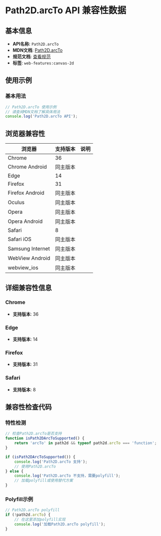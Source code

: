 # Path2D.arcTo API 兼容性数据

## 基本信息

- **API名称**: `Path2D.arcTo`
- **MDN文档**: [Path2D.arcTo](https://developer.mozilla.org/docs/Web/API/CanvasRenderingContext2D/arcTo)
- **规范文档**: [查看规范](https://html.spec.whatwg.org/multipage/canvas.html#dom-context-2d-arcto-dev)
- **标签**: `web-features:canvas-2d`

## 使用示例

### 基本用法

```javascript
// Path2D.arcTo 使用示例
// 请查阅MDN文档了解具体用法
console.log('Path2D.arcTo API');
```

## 浏览器兼容性

| 浏览器 | 支持版本 | 说明 |
|--------|----------|------|
| Chrome | 36 |  |
| Chrome Android | 同主版本 |  |
| Edge | 14 |  |
| Firefox | 31 |  |
| Firefox Android | 同主版本 |  |
| Oculus | 同主版本 |  |
| Opera | 同主版本 |  |
| Opera Android | 同主版本 |  |
| Safari | 8 |  |
| Safari iOS | 同主版本 |  |
| Samsung Internet | 同主版本 |  |
| WebView Android | 同主版本 |  |
| webview_ios | 同主版本 |  |

## 详细兼容性信息

### Chrome

- **支持版本**: 36

### Edge

- **支持版本**: 14

### Firefox

- **支持版本**: 31

### Safari

- **支持版本**: 8

## 兼容性检查代码

### 特性检测

```javascript
// 检查Path2D.arcTo是否支持
function isPath2DArcToSupported() {
    return 'arcTo' in path2d && typeof path2d.arcTo === 'function';
}

if (isPath2DArcToSupported()) {
    console.log('Path2D.arcTo 支持');
    // 使用Path2D.arcTo
} else {
    console.log('Path2D.arcTo 不支持，需要polyfill');
    // 加载polyfill或使用替代方案
}
```

### Polyfill示例

```javascript
// Path2D.arcTo polyfill
if (!path2d.arcTo) {
    // 在这里添加polyfill实现
    console.log('加载Path2D.arcTo polyfill');
}
```

